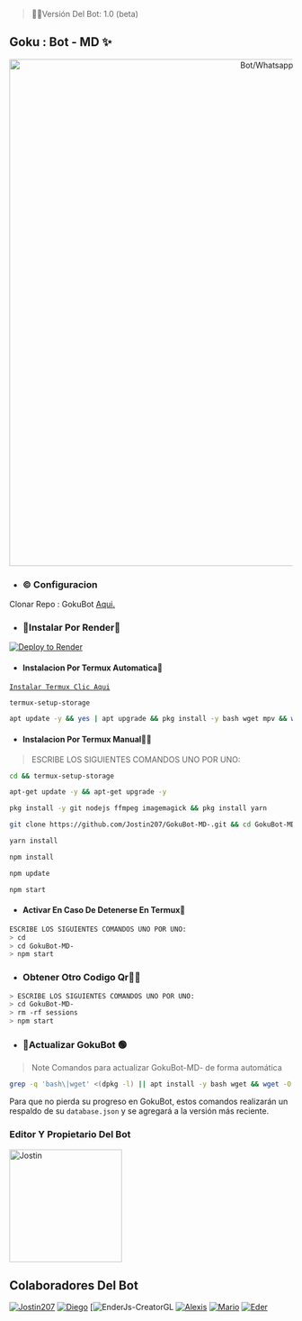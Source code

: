 
> 🌹📍Versión Del Bot: 1.0 (beta)

## Goku : Bot  - MD ✨
<p align="center">
<img src="https://telegra.ph/file/72b5a2d1e72952ce14df9.png" alt="Bot/Whatsapp" width="900"/>
</p>


- ### ©️ Configuracion
 Clonar Repo : GokuBot [Aqui.](https://github.com/Jostin/GokuBot-MD-/fork)

  
- ### 🧸Instalar Por Render🧩

[![Deploy to Render](https://render.com/images/deploy-to-render-button.svg)](https://dashboard.render.com/blueprint/new?repo=https%3A%2F%2Fgithub.com%2Jostin207%2FGokuBot-MD-) 


- #### Instalacion Por Termux Automatica🧸

[`Instalar Termux Clic Aqui`](https://www.mediafire.com/file/3hsvi3xkpq3a64o/termux_118.apk/file)
 
```bash
termux-setup-storage
```

```bash
apt update -y && yes | apt upgrade && pkg install -y bash wget mpv && wget -O - https://raw.githubusercontent.com/Jostin207/GokuBot-MD-/master/goku.sh | bash
```

- #### Instalacion Por Termux Manual👨‍💻
> ESCRIBE LOS SIGUIENTES COMANDOS UNO POR UNO:

```bash
cd && termux-setup-storage
```

```bash
apt-get update -y && apt-get upgrade -y
```

```bash
pkg install -y git nodejs ffmpeg imagemagick && pkg install yarn 
```

```bash
git clone https://github.com/Jostin207/GokuBot-MD-.git && cd GokuBot-MD-
```

```bash
yarn install
```

```bash
npm install
```

```bash
npm update
```

```bash
npm start
```
</details>

- #### Activar En Caso De Detenerse En Termux🧸
```bash
ESCRIBE LOS SIGUIENTES COMANDOS UNO POR UNO:
> cd 
> cd GokuBot-MD-
> npm start
```

- ### Obtener Otro Codigo Qr👨‍💻 
```bash
> ESCRIBE LOS SIGUIENTES COMANDOS UNO POR UNO:
> cd GokuBot-MD-
> rm -rf sessions
> npm start
```

- ### 📍Actualizar GokuBot 🟢
> Note Comandos para actualizar GokuBot-MD- de forma automática
```bash
grep -q 'bash\|wget' <(dpkg -l) || apt install -y bash wget && wget -O - https://raw.githubusercontent.com/Jostin207/GokuBot-MD-/master/update.sh | bash
```
Para que no pierda su progreso en GokuBot, estos comandos realizarán un respaldo de su `database.json` y se agregará a la versión más reciente.


### Editor Y Propietario Del Bot 
<a
href="https://github.com/Jostin207"><img src="https://github.com/Jostin207.png" width="200" height="200" alt="Jostin"/></a>

## Colaboradores Del Bot  
[![Jostin207](https://github.com/Jostin207.png?size=100)](https://github.com/Jostin207) [![Diego](https://github.com/Diego-YL-177.png?size=100)](https://github.com/Diego-YL-177) [![EnderJs-CreatorGL](https://github.com/EnderJs-CreatorGL.png?size=100) [![Alexis](https://github.com/AzamiJs.png?size=100)](https://github.com/AzamiJs) [![Mario](https://github.com/elrebelde21.png?size=100)](https://github.com/elrebelde21) [![Eder](https://github.com/WOTCHITO.png?size=100)](https://github.com/WOTCHITO)
